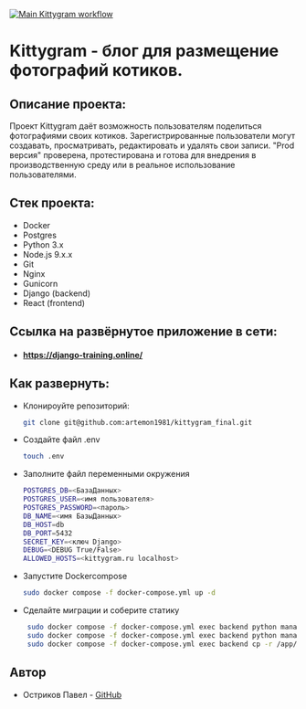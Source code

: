 [![Main Kittygram workflow](https://github.com/artemon1981/kittygram_final/actions/workflows/main.yml/badge.svg)](https://github.com/artemon1981/kittygram_final/actions/workflows/main.yml)

# Kittygram - блог для размещение фотографий котиков. 
 
## Описание проекта: 
 
Проект Kittygram даёт возможность пользователям поделиться  фотографиями своих  котиков. Зарегистрированные пользователи могут создавать, просматривать, редактировать и удалять свои записи. "Prod версия" проверена, протестирована и готова для внедрения в производственную среду или в реальное использование пользователями.

## Стек проекта:

- Docker
- Postgres
- Python 3.x 
- Node.js 9.x.x 
- Git 
- Nginx 
- Gunicorn 
- Django (backend) 
- React (frontend)

##  Cсылка на развёрнутое приложение в сети: 
- #### https://django-training.online/ 

## Как развернуть: 
 
 - Клонироуйте репозиторий:
 
    ```bash
    git clone git@github.com:artemon1981/kittygram_final.git
    ```
 - Создайте файл .env

    ```bash
    touch .env
    ```
- Заполните файл переменными окружения

    ```bash
    POSTGRES_DB=<БазаДанных>
    POSTGRES_USER=<имя пользователя>
    POSTGRES_PASSWORD=<пароль>
    DB_NAME=<имя БазыДанных>
    DB_HOST=db
    DB_PORT=5432
    SECRET_KEY=<ключ Django>
    DEBUG=<DEBUG True/False>
    ALLOWED_HOSTS=<kittygram.ru localhost>
    ```

- Запустите Dockercompose

    ```bash
    sudo docker compose -f docker-compose.yml up -d
    ```

- Сделайте миграции и соберите статику

   ```bash
    sudo docker compose -f docker-compose.yml exec backend python manage.py migrate
    sudo docker compose -f docker-compose.yml exec backend python manage.py collectstatic
    sudo docker compose -f docker-compose.yml exec backend cp -r /app/collected_static/. /backend_static/static/ 
    ``` 
    




 ## Автор 
 
- Остриков Павел - [GitHub](https://github.com/artemon1981)

